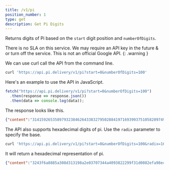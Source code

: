 ```yaml
---
title: /v1/pi
position_number: 1
type: get
description: Get Pi Digits
---
```


Returns digits of Pi based on the `start` digit position and `numberOfDigits`.

There is no SLA on this service. We may require an API key in the future & or turn off the service. This is not an official Google API.
{: .warning }

We can use curl call the API from the command line.

```bash
curl 'https://api.pi.delivery/v1/pi?start=0&numberOfDigits=100'
```

Here's an example to use the API in JavaScript.

```javascript
fetch("https://api.pi.delivery/v1/pi?start=0&numberOfDigits=100")
  .then(response => response.json())
  .then(data => console.log(data));
```

The response looks like this.

```json
{"content":"3141592653589793238462643383279502884197169399375105820974944592307816406286208998628034825342117067"}
```


The API also supports hexadecimal digits of pi. Use the `radix` parameter to specify the base.

```bash
curl 'https://api.pi.delivery/v1/pi?start=0&numberOfDigits=100&radix=16'
```

It will return a hexadecimal representation of pi.

```json
{"content":"3243f6a8885a308d313198a2e03707344a4093822299f31d0082efa98ec4e6c89452821e638d01377be5466cf34e90c6cc0a"}
```

